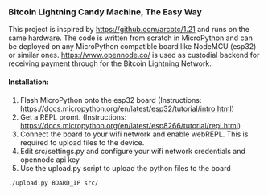### Bitcoin Lightning Candy Machine, The Easy Way
This project is inspired by https://github.com/arcbtc/1.21 and runs on the same hardware.
The code is written from scratch in MicroPython and can be deployed on any MicroPython compatible board like NodeMCU (esp32) or similar ones.
https://www.opennode.co/ is used as custodial backend for receiving payment through for the Bitcoin Lightning Network.

#### Installation:
1. Flash MicroPython onto the esp32 board (Instructions: https://docs.micropython.org/en/latest/esp32/tutorial/intro.html)
2. Get a REPL promt. (Instructions: https://docs.micropython.org/en/latest/esp8266/tutorial/repl.html)
3. Connect the board to your wifi network and enable webREPL. This is required to upload files to the device.
4. Edit src/settings.py and configure your wifi network credentials and opennode api key 
5. Use the upload.py script to upload the python files to the board
```bash
./upload.py BOARD_IP src/
```